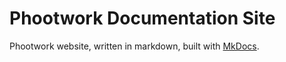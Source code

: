 # Phootwork Documentation Site

Phootwork website, written in markdown, built with [MkDocs](https://www.mkdocs.org).
